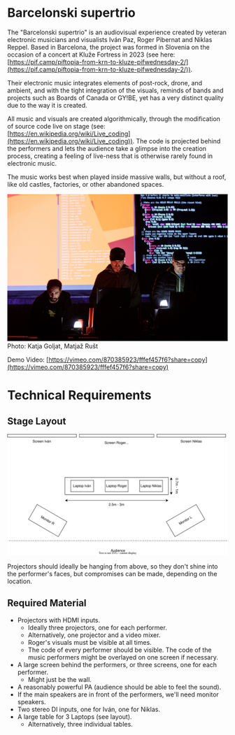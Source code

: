 # Barcelonski supertrio

The "Barcelonski supertrio" is an audiovisual experience created by veteran electronic musicians and visualists Iván Paz, Roger Pibernat and Niklas Reppel.
Based in Barcelona, the project was formed in Slovenia on the occasion of a concert at Kluže Fortress in 2023 (see here: [https://pif.camp/piftopia-from-krn-to-kluze-pifwednesday-2/](https://pif.camp/piftopia-from-krn-to-kluze-pifwednesday-2/)). 

Their electronic music integrates elements of post-rock, drone, and ambient, and with the tight integration of the visuals, reminds of 
bands and projects such as Boards of Canada or GY!BE, yet has a very distinct quality due to the way it is created.

All music and visuals are created algorithmically, through the modification of source code live on stage (see: [https://en.wikipedia.org/wiki/Live_coding](https://en.wikipedia.org/wiki/Live_coding)). The code is projected behind the 
performers and lets the audience take a glimpse into the creation process, creating a feeling of live-ness that is otherwise rarely found in 
electronic music.

The music works best when played inside massive walls, but without a roof, like old castles, factories, or other abandoned spaces.

![supertrio_small.jpg](supertrio_small.jpg)
Photo: Katja Goljat, Matjaž Rušt

Demo Video: [https://vimeo.com/870385923/fffef457f6?share=copy](https://vimeo.com/870385923/fffef457f6?share=copy)

# Technical Requirements 

## Stage Layout
![stage_layout.svg](stage_layout.svg)

Projectors should ideally be hanging from above, so they don't shine into the performer's faces, but compromises can be made, depending on the location.

## Required Material

- Projectors with HDMI inputs.
  - Ideally three projectors, one for each performer. 
  - Alternatively, one projector and a video mixer.
  - Roger's visuals must be visible at all times.
  - The code of every performer should be visible. The code of the music performers might be overlayed on one screen if necessary.
- A large screen behind the performers, or three screens, one for each performer.
  - Might just be the wall.   
- A reasonably powerful PA (audience should be able to feel the sound).
- If the main speakers are in front of the performers, we'll need monitor speakers.
- Two stereo DI inputs, one for Iván, one for Niklas.
- A large table for 3 Laptops (see layout).
  - Alternatively, three individual tables.
